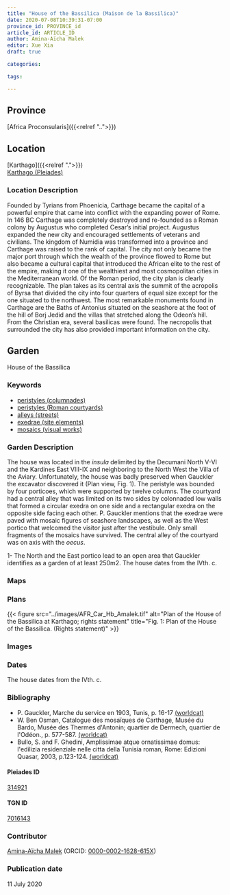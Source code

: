 ```yaml
---
title: "House of the Bassilica (Maison de la Bassilica)"
date: 2020-07-08T10:39:31-07:00
province_id: PROVINCE_id
article_id: ARTICLE_ID
author: Amina-Aïcha Malek
editor: Xue Xia
draft: true

categories:

tags:

---
```


## Province
[Africa Proconsularis]({{<relref "..">}})

## Location

[Karthago]({{<relref ".">}}) \
[Karthago (Pleiades)](https://pleiades.stoa.org/places/314921)

### Location Description

Founded by Tyrians from Phoenicia, Carthage became the capital of a powerful empire that came into conflict with the expanding power of Rome. In 146 BC Carthage was completely destroyed and re-founded as a Roman colony by Augustus who completed Cesar’s initial project. Augustus expanded the new city and encouraged settlements of veterans and civilians. The kingdom of Numidia was transformed into a province and Carthage was raised to the rank of capital. The city not only became the major port through which the wealth of the province flowed to Rome but also became a cultural capital that introduced the African elite to the rest of the empire, making it one of the wealthiest and most cosmopolitan cities in the Mediterranean world.
Of the Roman period, the city plan is clearly recognizable. The plan takes as its central axis the summit of the acropolis of Byrsa that divided the city into four quarters of equal size except for the one situated to the northwest. The most remarkable monuments found in Carthage are the Baths of Antonius situated on the seashore at the foot of the hill of Borj Jedid and the villas that stretched along the Odeon’s hill. From the Christian era, several basilicas were found. The necropolis that surrounded the city has also provided important information on the city.


<!-- LEAVE THIS BLANK FOR NOW -->

<!--## Sublocation-->

<!--
[AREA WITHIN LOCATION, LIKE “PALATINE HILL”](GEOREFERENCE LINK)
A sublocation is any area larger than an individual garden, but located within a location. I would always try to include a link to a controlled vocabulary here if possible. This ID may well be different from the Garden ID, e.g., Pompeii versus a Garden in one of the houses which has its own Pleiades ID.
-->

<!--### Sublocation Description-->

<!-- DESCRIPTION -->

## Garden
House of the Bassilica

### Keywords
- [peristyles (columnades)](http://vocab.getty.edu/page/aat/300004029)
- [peristyles (Roman courtyards)](http://vocab.getty.edu/page/aat/300080971)
- [alleys (streets)](http://vocab.getty.edu/page/aat/300008248)
- [exedrae (site elements)](http://vocab.getty.edu/page/aat/300081589)
- [mosaics (visual works)](http://vocab.getty.edu/page/aat/300015342)


### Garden Description
 The house was located in the *insula* delimited by the Decumani North V-VI and the Kardines East VIII-IX and neighboring to the North West the Villa of the Aviary. Unfortunately, the house was badly preserved when Gauckler the excavator discovered it (Plan view, Fig. 1). The peristyle was bounded by four porticoes, which were supported by twelve columns. The courtyard had a central alley that was limited on its two sides by colonnaded low walls that formed a circular exedra on one side and a rectangular exedra on the opposite side facing each other. P. Gauckler mentions that the exedrae were paved with mosaic figures of seashore landscapes, as well as the West portico that welcomed the visitor just after the vestibule. Only small fragments of the mosaics have survived. The central alley of the courtyard was on axis with the *oecus*.

 1-	The North and the East portico lead to an open area that Gauckler identifies as a garden of at least 250m2. The house dates from the IVth. c.



### Maps

<!--
{{< figure src="IMG_URL" alt="ALT_TEXT" title="CAPTION" >}}
-->

### Plans
{{< figure src="../images/AFR_Car_Hb_Amalek.tif" alt="Plan of the House of the Bassilica at Karthago; rights statement" title="Fig. 1: Plan of the House of the Bassilica. (Rights statement)" >}}
<!--
{{< figure src="IMG_URL" alt="ALT_TEXT" title="CAPTION" >}}
-->

### Images

<!--
{{< figure src="IMG_URL" alt="ALT_TEXT" title="CAPTION" >}}
-->

### Dates
The house dates from the IVth. c.

### Bibliography
- P. Gauckler, Marche du service en 1903, Tunis, p. 16-17 [(worldcat)](http://www.worldcat.org/oclc/493647265)
- W. Ben Osman, Catalogue des mosaïques de Carthage, Musée du Bardo, Musée des Thermes d'Antonin; quartier de Dermech, quartier de l'Odéon., p. 577-587. [(worldcat)](http://www.worldcat.org/oclc/489766044)
- Bullo, S. and F. Ghedini, Amplissimae atque ornatissimae domus: l'edilizia residenziale nelle citta della Tunisia roman, Rome: Edizioni Quasar, 2003, p.123-124. [(worldcat)](http://www.worldcat.org/oclc/989088620)


<!--#### Periodo ID-->

<!-- [PERIODO_ID](https://pleiades.stoa.org/places/PLEIADES_ID) -->

#### Pleiades ID

[314921](https://pleiades.stoa.org/places/314921)

#### TGN ID
[7016143](http://vocab.getty.edu/page/tgn/7016143)

### Contributor
[Amina-Aïcha Malek](link) (ORCID: [0000-0002-1628-615X](https://orcid.org/0000-0002-1628-615X))

### Publication date
11 July 2020

<!--### Related articles-->

<!-- Links to other related articles. Leave blank for now -->
